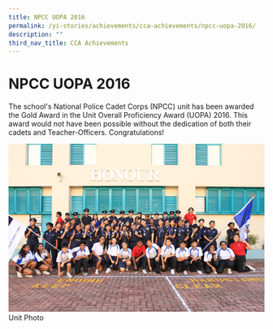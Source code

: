```yaml
---
title: NPCC UOPA 2016
permalink: /yi-stories/achievements/cca-achievements/npcc-uopa-2016/
description: ""
third_nav_title: CCA Achievements
---
```



# **NPCC UOPA 2016**

The school's National Police Cadet Corps (NPCC) unit has been awarded the Gold Award in the Unit Overall Proficiency Award (UOPA) 2016. This award would not have been possible without the dedication of both their cadets and Teacher-Officers. Congratulations!


![](/images/NPCC%20unit.png)
Unit Photo